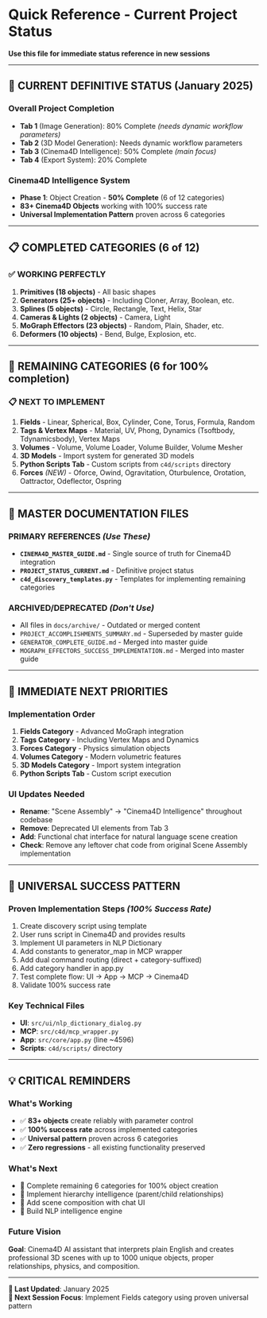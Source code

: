 # Quick Reference - Current Project Status
**Use this file for immediate status reference in new sessions**

---

## 🎯 **CURRENT DEFINITIVE STATUS (January 2025)**

### **Overall Project Completion**
- **Tab 1** (Image Generation): 80% Complete *(needs dynamic workflow parameters)*
- **Tab 2** (3D Model Generation): Needs dynamic workflow parameters  
- **Tab 3** (Cinema4D Intelligence): 50% Complete *(main focus)*
- **Tab 4** (Export System): 20% Complete

### **Cinema4D Intelligence System**
- **Phase 1**: Object Creation - **50% Complete** (6 of 12 categories)
- **83+ Cinema4D Objects** working with 100% success rate
- **Universal Implementation Pattern** proven across 6 categories

---

## 📋 **COMPLETED CATEGORIES (6 of 12)**

### ✅ **WORKING PERFECTLY**
1. **Primitives (18 objects)** - All basic shapes
2. **Generators (25+ objects)** - Including Cloner, Array, Boolean, etc.  
3. **Splines (5 objects)** - Circle, Rectangle, Text, Helix, Star
4. **Cameras & Lights (2 objects)** - Camera, Light
5. **MoGraph Effectors (23 objects)** - Random, Plain, Shader, etc.
6. **Deformers (10 objects)** - Bend, Bulge, Explosion, etc.

---

## 🎯 **REMAINING CATEGORIES (6 for 100% completion)**

### 📋 **NEXT TO IMPLEMENT**
1. **Fields** - Linear, Spherical, Box, Cylinder, Cone, Torus, Formula, Random
2. **Tags & Vertex Maps** - Material, UV, Phong, Dynamics (Tsoftbody, Tdynamicsbody), Vertex Maps
3. **Volumes** - Volume, Volume Loader, Volume Builder, Volume Mesher
4. **3D Models** - Import system for generated 3D models
5. **Python Scripts Tab** - Custom scripts from `c4d/scripts` directory
6. **Forces** *(NEW)* - Oforce, Owind, Ogravitation, Oturbulence, Orotation, Oattractor, Odeflector, Ospring

---

## 🔑 **MASTER DOCUMENTATION FILES**

### **PRIMARY REFERENCES** *(Use These)*
- **`CINEMA4D_MASTER_GUIDE.md`** - Single source of truth for Cinema4D integration
- **`PROJECT_STATUS_CURRENT.md`** - Definitive project status
- **`c4d_discovery_templates.py`** - Templates for implementing remaining categories

### **ARCHIVED/DEPRECATED** *(Don't Use)*
- All files in `docs/archive/` - Outdated or merged content
- `PROJECT_ACCOMPLISHMENTS_SUMMARY.md` - Superseded by master guide
- `GENERATOR_COMPLETE_GUIDE.md` - Merged into master guide
- `MOGRAPH_EFFECTORS_SUCCESS_IMPLEMENTATION.md` - Merged into master guide

---

## 🚀 **IMMEDIATE NEXT PRIORITIES**

### **Implementation Order**
1. **Fields Category** - Advanced MoGraph integration
2. **Tags Category** - Including Vertex Maps and Dynamics
3. **Forces Category** - Physics simulation objects
4. **Volumes Category** - Modern volumetric features
5. **3D Models Category** - Import system integration  
6. **Python Scripts Tab** - Custom script execution

### **UI Updates Needed**
- **Rename**: "Scene Assembly" → "Cinema4D Intelligence" throughout codebase
- **Remove**: Deprecated UI elements from Tab 3
- **Add**: Functional chat interface for natural language scene creation
- **Check**: Remove any leftover chat code from original Scene Assembly implementation

---

## 🎯 **UNIVERSAL SUCCESS PATTERN**

### **Proven Implementation Steps** *(100% Success Rate)*
1. Create discovery script using template
2. User runs script in Cinema4D and provides results
3. Implement UI parameters in NLP Dictionary
4. Add constants to generator_map in MCP wrapper
5. Add dual command routing (direct + category-suffixed)
6. Add category handler in app.py
7. Test complete flow: UI → App → MCP → Cinema4D
8. Validate 100% success rate

### **Key Technical Files**
- **UI**: `src/ui/nlp_dictionary_dialog.py`
- **MCP**: `src/c4d/mcp_wrapper.py`  
- **App**: `src/core/app.py` (line ~4596)
- **Scripts**: `c4d/scripts/` directory

---

## 💡 **CRITICAL REMINDERS**

### **What's Working**
- ✅ **83+ objects** create reliably with parameter control
- ✅ **100% success rate** across implemented categories
- ✅ **Universal pattern** proven across 6 categories
- ✅ **Zero regressions** - all existing functionality preserved

### **What's Next**
- 🎯 Complete remaining 6 categories for 100% object creation
- 🎯 Implement hierarchy intelligence (parent/child relationships)
- 🎯 Add scene composition with chat UI
- 🎯 Build NLP intelligence engine

### **Future Vision**
**Goal**: Cinema4D AI assistant that interprets plain English and creates professional 3D scenes with up to 1000 unique objects, proper relationships, physics, and composition.

---

**📌 Last Updated**: January 2025  
**📌 Next Session Focus**: Implement Fields category using proven universal pattern
